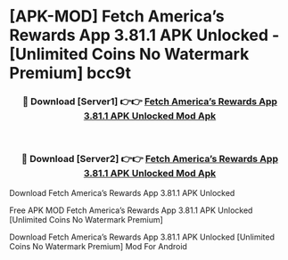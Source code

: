 # [APK-MOD] Fetch  America’s Rewards App 3.81.1 APK Unlocked - [Unlimited Coins No Watermark Premium] bcc9t



<div align="center">
<h3>🔴 Download [Server1] 👉👉 <a href="https://momento.my/?title=Fetch__America’s_Rewards_App_3.81.1_APK_Unlocked">Fetch  America’s Rewards App 3.81.1 APK Unlocked Mod Apk</a></h3><br>

<h3>🔴 Download [Server2] 👉👉 <a href="https://momento.my/?title=Fetch__America’s_Rewards_App_3.81.1_APK_Unlocked">Fetch  America’s Rewards App 3.81.1 APK Unlocked Mod Apk</a></h3>
</div>



Download Fetch  America’s Rewards App 3.81.1 APK Unlocked 

Free APK MOD Fetch  America’s Rewards App 3.81.1 APK Unlocked [Unlimited Coins No Watermark Premium]

Download Fetch  America’s Rewards App 3.81.1 APK Unlocked [Unlimited Coins No Watermark Premium] Mod For Android

